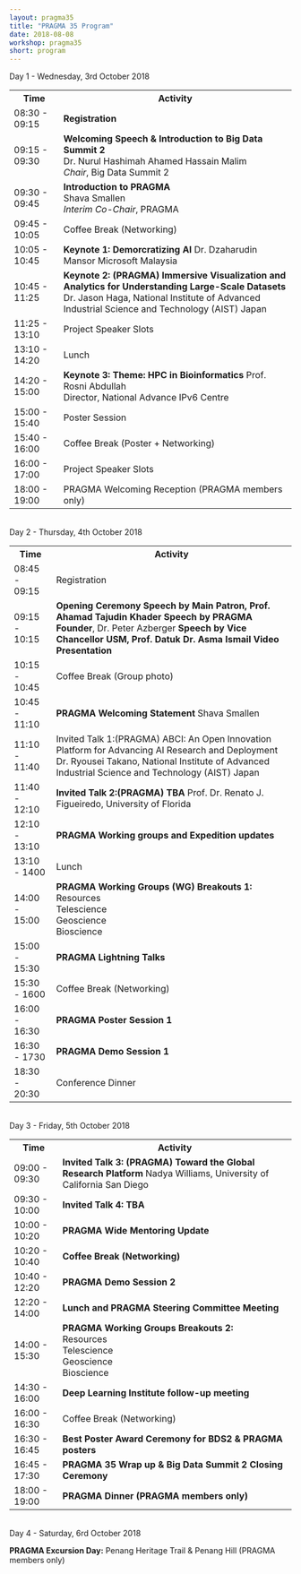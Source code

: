 ```yaml
---
layout: pragma35
title: "PRAGMA 35 Program"
date: 2018-08-08
workshop: pragma35
short: program
---
```


<div class="border35">Day 1 - Wednesday, 3rd October 2018</div>

<table class="program35">
  <tr>
    <th>Time</th>
    <th>Activity</th>
  </tr>
  <tr>
    <td>08:30 - 09:15</td>
    <td class="break"><b>Registration</b></td>
  </tr>
  <tr>
    <td>09:15 - 09:30</td>
    <td><b>Welcoming Speech & Introduction to Big Data Summit 2</b> <br>
        Dr. Nurul Hashimah Ahamed Hassain Malim<br>
        <i>Chair</i>, Big Data Summit 2</td>
  </tr>
  <tr>
    <td>09:30 - 09:45</td>
    <td><b>Introduction to PRAGMA</b><br>
        Shava Smallen<br>
        <i>Interim Co-Chair</i>, PRAGMA</td>
  </tr>
  <tr>
    <td>09:45 - 10:05</td>
    <td class="break">Coffee Break (Networking)</td>
  </tr>
  <tr>
    <td>10:05 - 10:45</td>
    <td><b>Keynote 1: Demorcratizing AI</b>
        Dr. Dzaharudin Mansor Microsoft Malaysia</td>
  </tr>
  <tr>
    <td>10:45 - 11:25</td>
    <td><b>Keynote 2: (PRAGMA) Immersive Visualization and Analytics for Understanding
        Large-Scale Datasets</b> <br>Dr. Jason Haga, National Institute of Advanced
        Industrial Science and Technology (AIST) Japan</td>
  </tr>
  <tr>
    <td>11:25 - 13:10</td>
    <td>Project Speaker Slots</td>
  </tr>
  <tr>
    <td>13:10 - 14:20</td>
    <td class="break">Lunch</td>
  </tr>
  <tr>
    <td>14:20 - 15:00</td>
    <td><b>Keynote 3: Theme: HPC in Bioinformatics</b> Prof. Rosni Abdullah <br>
        Director, National Advance IPv6 Centre</td>
  </tr>
  <tr>
    <td>15:00 - 15:40</td>
    <td>Poster Session</td>
  </tr>
  <tr>
    <td>15:40 - 16:00</td>
    <td class="break">Coffee Break (Poster + Networking)</td>
  </tr>
  <tr>
    <td>16:00 - 17:00</td>
    <td>Project Speaker Slots</td>
  </tr>
  <tr>
    <td>18:00 - 19:00</td>
    <td class="break">PRAGMA Welcoming Reception (PRAGMA members only)</td>
  </tr>
</table>

<br>

<div class="border35">Day 2 - Thursday, 4th October 2018</div>

<table class="program35">
  <tr>
    <th>Time</th>
    <th>Activity</th>
  </tr>
  <tr>
    <td>08:45 - 09:15</td>
    <td class="break">Registration</td>
  </tr>
  <tr>
    <td>09:15 - 10:15</td>
    <td><b>Opening Ceremony Speech by Main Patron, Prof. Ahamad Tajudin Khader</b>
        <b>Speech by PRAGMA Founder</b>, Dr. Peter Azberger</b>
        <b>Speech by Vice Chancellor USM, Prof. Datuk Dr. Asma Ismail Video Presentation</b></td>
  </tr>
  <tr>
    <td>10:15 - 10:45</td>
    <td class="break">Coffee Break (Group photo)</td>
  </tr>
  <tr>
    <td>10:45 - 11:10</td>
    <td><b>PRAGMA Welcoming Statement</b> Shava Smallen</td>
  </tr>
  <tr>
    <td>11:10 - 11:40</td>
    <td></b>Invited Talk 1:(PRAGMA) ABCI: An Open Innovation Platform for Advancing AI
        Research and Deployment</b> Dr. Ryousei Takano, National Institute of Advanced
        Industrial Science and Technology (AIST) Japan</td>
  </tr>
  <tr>
    <td>11:40 - 12:10</td>
    <td><b>Invited Talk 2:(PRAGMA) TBA</b> Prof. Dr. Renato J. Figueiredo,
        University of Florida</td>
  </tr>
  <tr>
    <td>12:10 - 13:10</td>
    <td><b>PRAGMA Working groups and Expedition updates</b></td>
  </tr>
  <tr>
    <td>13:10 - 1400</td>
    <td class="break">Lunch</td>
  </tr>
  <tr>
    <td>14:00 - 15:00</td>
    <td><b>PRAGMA Working Groups (WG) Breakouts 1:</b>
         Resources <br>
         Telescience<br>
         Geoscience <br>
         Bioscience 
    </td>
  </tr>
  <tr>
    <td>15:00 - 15:30</td>
    <td><b>PRAGMA Lightning Talks</b></td>
  </tr>
  <tr>
    <td>15:30 - 1600</td>
    <td class="break">Coffee Break (Networking)</td>
  </tr>
  <tr>
    <td>16:00 - 16:30</td>
    <td><b>PRAGMA Poster Session 1</b></td>
  </tr>
  <tr>
    <td>16:30 - 1730</td>
    <td><b>PRAGMA Demo Session 1</b></td>
  </tr>
  <tr>
    <td>18:30 - 20:30</td>
    <td class="break">Conference Dinner</td>
  </tr>
</table>

<br>

<div class="border35">Day 3 - Friday, 5th October 2018</div>

<table class="program35">
  <tr>
    <th>Time</th>
    <th>Activity</th>
  </tr>
  <tr>
    <td>09:00 - 09:30</td>
    <td><b>Invited Talk 3: (PRAGMA) Toward the Global Research Platform</b> Nadya Williams, University of California San Diego</td>
  </tr>
  <tr>
    <td>09:30 - 10:00</td>
    <td><b>Invited Talk 4: TBA</b></td>
  </tr>
  <tr>
    <td>10:00 - 10:20</td>
    <td><b>PRAGMA Wide Mentoring Update</b></td>
  </tr>
  <tr>
    <td>10:20 - 10:40</td>
    <td class="break"><b>Coffee Break (Networking)</b></td>
  </tr>
  <tr>
    <td>10:40 - 12:20</td>
    <td><b>PRAGMA Demo Session 2</b></td>
  </tr>
  <tr>
    <td>12:20 - 14:00</td>
    <td class="break"><b>Lunch and PRAGMA Steering Committee Meeting</b></td>
  </tr>
  <tr>
    <td>14:00 - 15:30</td>
    <td><b>PRAGMA Working Groups Breakouts 2:</b><br>
         Resources<br>
         Telescience<br>
         Geoscience<br>
         Bioscience 
    </td>
  </tr>
  <tr>
    <td>14:30 - 16:00</td>
    <td><b>Deep Learning Institute follow-up meeting</b></td>
  </tr>
  <tr>
    <td>16:00 - 16:30</td>
    <td class="break">Coffee Break (Networking)</td>
  </tr>
  <tr>
    <td>16:30 - 16:45</td>
    <td><b>Best Poster Award Ceremony for BDS2 & PRAGMA posters</b></td>
  </tr>
  <tr>
    <td>16:45 - 17:30</td>
    <td><b>PRAGMA 35 Wrap up & Big Data Summit 2 Closing Ceremony</b></td>
  </tr>
  <tr>
    <td>18:00 - 19:00</td>
    <td class="break"><b>PRAGMA Dinner (PRAGMA members only)</b></td>
  </tr>
</table>

<br>

<div class="border35">Day 4 - Saturday, 6rd October 2018</div>

<b>PRAGMA Excursion Day:</b> Penang Heritage Trail & Penang Hill (PRAGMA members only)
